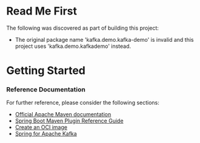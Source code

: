 # Read Me First
The following was discovered as part of building this project:

* The original package name 'kafka.demo.kafka-demo' is invalid and this project uses 'kafka.demo.kafkademo' instead.

# Getting Started

### Reference Documentation
For further reference, please consider the following sections:

* [Official Apache Maven documentation](https://maven.apache.org/guides/index.html)
* [Spring Boot Maven Plugin Reference Guide](https://docs.spring.io/spring-boot/docs/2.6.6/maven-plugin/reference/html/)
* [Create an OCI image](https://docs.spring.io/spring-boot/docs/2.6.6/maven-plugin/reference/html/#build-image)
* [Spring for Apache Kafka](https://docs.spring.io/spring-boot/docs/2.6.6/reference/htmlsingle/#boot-features-kafka)

